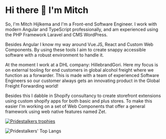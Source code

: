 # Hi there 👋 I'm Mitch 

So, I'm Mitch Hijlkema and I'm a Front-end Software Engineer. I work with modern Angular and TypeScript professionally, and am experienced using the PHP Framework Laravel and CMS WordPress.

Besides Angular I know my way around Vue.JS, React and Custom Web Components. By using these tools I aim to create snappy accessible software with a robust environment to handle it.

At the moment I work at a DHL company: HillebrandGori. Here my focus is on external tooling for end customers in global alcohol freight where we function as a forwarder. This is made with a team of experienced Software Engineers so our customer always gets an innovating product in the Global Freight Forwarding world!

Besides this I dabble in Shopify consultancy to create storefront extensions using custom shopify apps for both basic and plus stores. To make this easier I'm working on a set of Web Components that offer a general framework using web native features named Zet.

[![Pridestalkers trophies](https://github-profile-trophy.vercel.app/?username=pridestalker)](https://github.com/ryo-ma/github-profile-trophy)

![Pridestalkers' Top Langs](https://github-readme-stats.vercel.app/api/top-langs/?username=pridestalker&layout=compact)

<!-- ![Pridestalkers' github stats](https://github-readme-stats.vercel.app/api?username=pridestalker&theme=vue&count_private=true&hide=contribs)

**Pridestalker/Pridestalker** is a ✨ _special_ ✨ repository because its `README.md` (this file) appears on your GitHub profile.

Here are some ideas to get you started:

- 🔭 I’m currently working on ...
- 🌱 I’m currently learning ...
- 👯 I’m looking to collaborate on ...
- 🤔 I’m looking for help with ...
- 💬 Ask me about ...
- 📫 How to reach me: ...
- 😄 Pronouns: ...
- ⚡ Fun fact: ...
-->
